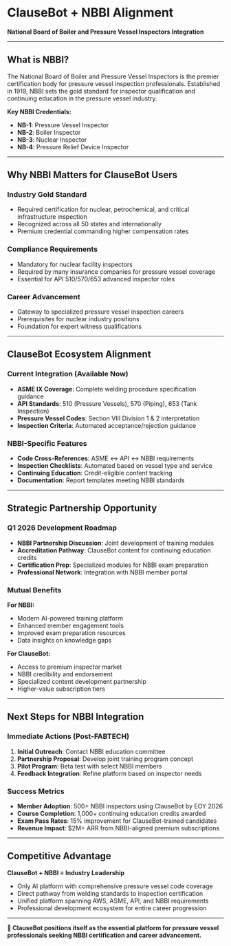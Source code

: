 # ClauseBot + NBBI Alignment
**National Board of Boiler and Pressure Vessel Inspectors Integration**

---

## **What is NBBI?**
The National Board of Boiler and Pressure Vessel Inspectors is the premier certification body for pressure vessel inspection professionals. Established in 1919, NBBI sets the gold standard for inspector qualification and continuing education in the pressure vessel industry.

**Key NBBI Credentials:**
- **NB-1**: Pressure Vessel Inspector
- **NB-2**: Boiler Inspector
- **NB-3**: Nuclear Inspector
- **NB-4**: Pressure Relief Device Inspector

---

## **Why NBBI Matters for ClauseBot Users**

### **Industry Gold Standard**
- Required certification for nuclear, petrochemical, and critical infrastructure inspection
- Recognized across all 50 states and internationally
- Premium credential commanding higher compensation rates

### **Compliance Requirements**
- Mandatory for nuclear facility inspectors
- Required by many insurance companies for pressure vessel coverage
- Essential for API 510/570/653 advanced inspector roles

### **Career Advancement**
- Gateway to specialized pressure vessel inspection careers
- Prerequisites for nuclear industry positions
- Foundation for expert witness qualifications

---

## **ClauseBot Ecosystem Alignment**

### **Current Integration (Available Now)**
- **ASME IX Coverage**: Complete welding procedure specification guidance
- **API Standards**: 510 (Pressure Vessels), 570 (Piping), 653 (Tank Inspection)
- **Pressure Vessel Codes**: Section VIII Division 1 & 2 interpretation
- **Inspection Criteria**: Automated acceptance/rejection guidance

### **NBBI-Specific Features**
- **Code Cross-References**: ASME ↔ API ↔ NBBI requirements
- **Inspection Checklists**: Automated based on vessel type and service
- **Continuing Education**: Credit-eligible content tracking
- **Documentation**: Report templates meeting NBBI standards

---

## **Strategic Partnership Opportunity**

### **Q1 2026 Development Roadmap**
- **NBBI Partnership Discussion**: Joint development of training modules
- **Accreditation Pathway**: ClauseBot content for continuing education credits
- **Certification Prep**: Specialized modules for NBBI exam preparation
- **Professional Network**: Integration with NBBI member portal

### **Mutual Benefits**
**For NBBI:**
- Modern AI-powered training platform
- Enhanced member engagement tools
- Improved exam preparation resources
- Data insights on knowledge gaps

**For ClauseBot:**
- Access to premium inspector market
- NBBI credibility and endorsement
- Specialized content development partnership
- Higher-value subscription tiers

---

## **Next Steps for NBBI Integration**

### **Immediate Actions (Post-FABTECH)**
1. **Initial Outreach**: Contact NBBI education committee
2. **Partnership Proposal**: Develop joint training program concept
3. **Pilot Program**: Beta test with select NBBI members
4. **Feedback Integration**: Refine platform based on inspector needs

### **Success Metrics**
- **Member Adoption**: 500+ NBBI inspectors using ClauseBot by EOY 2026
- **Course Completion**: 1,000+ continuing education credits awarded
- **Exam Pass Rates**: 15% improvement for ClauseBot-trained candidates
- **Revenue Impact**: $2M+ ARR from NBBI-aligned premium subscriptions

---

## **Competitive Advantage**

**ClauseBot + NBBI = Industry Leadership**
- Only AI platform with comprehensive pressure vessel code coverage
- Direct pathway from welding standards to inspection certification
- Unified platform spanning AWS, ASME, API, and NBBI requirements
- Professional development ecosystem for entire career progression

---

**🎯 ClauseBot positions itself as the essential platform for pressure vessel professionals seeking NBBI certification and career advancement.**
